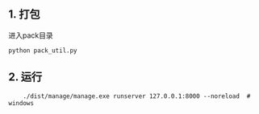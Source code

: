 ## 1. 打包
进入pack目录
```shell script
python pack_util.py
```

## 2. 运行
```shell script
    ./dist/manage/manage.exe runserver 127.0.0.1:8000 --noreload  # windows
```
